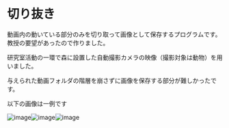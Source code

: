 # 切り抜き
動画内の動いている部分のみを切り取って画像として保存するプログラムです。教授の要望があったので作りました。

研究室活動の一環で森に設置した自動撮影カメラの映像（撮影対象は動物）を用いました。

与えられた動画フォルダの階層を崩さずに画像を保存する部分が難しかったです。

以下の画像は一例です

![image](https://user-images.githubusercontent.com/83391015/118645837-66e6e300-b81a-11eb-8c4e-ccee666f17ab.png)![image](https://user-images.githubusercontent.com/83391015/118645958-8f6edd00-b81a-11eb-9f64-50ff80d1e161.png)![image](https://user-images.githubusercontent.com/83391015/118646015-9e558f80-b81a-11eb-8308-e7f49b55cac8.png)

